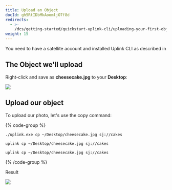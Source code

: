 ```yaml
---
title: Upload an Object
docId: gh5RtIDbMkAoomljO7f8d
redirects:
  - >-
    /dcs/getting-started/quickstart-uplink-cli/uploading-your-first-object/upload-an-object
weight: 15
---
```


You need to have a satellite account and installed Uplink CLI as described in [](docId:TbMdOGCAXNWyPpQmH6EOq)

## The Object we'll upload

Right-click and save as **cheesecake.jpg** to your **Desktop**:

![](https://link.storjshare.io/raw/jua7rls6hkx5556qfcmhrqed2tfa/docs/images/Agk7hc0TSkbDdOVi_kAmL_cheesecake.jpeg)

## Upload our object

To upload our photo, let's use the copy command:

{% code-group %}

```windows
./uplink.exe cp ~/Desktop/cheesecake.jpg sj://cakes
```

```macos
uplink cp ~/Desktop/cheesecake.jpg sj://cakes
```

```linux
uplink cp ~/Desktop/cheesecake.jpg sj://cakes
```

{% /code-group %}

Result

![](https://link.storjshare.io/raw/jua7rls6hkx5556qfcmhrqed2tfa/docs/images/-kJd4nJmCle8qwhaY5-bW_uploadfile.png)
